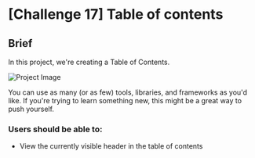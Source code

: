 # [Challenge 17] Table of contents

## Brief

In this project, we're creating a Table of Contents.

![Project Image](https://coachtestprep.s3.amazonaws.com/direct-uploads/user-117025/a6a5e9dd-33cf-4000-a18b-8f939f549bb5/CleanShot%202021-12-17%20at%2008.06.14.png)

You can use as many (or as few) tools, libraries, and frameworks as you'd like. If you're trying to learn something new, this might be a great way to push yourself.

### Users should be able to: 

- View the currently visible header in the table of contents